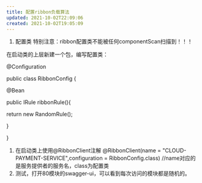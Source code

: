 ```yaml
---
title: 配置ribbon负载算法
updated: 2021-10-02T22:09:06
created: 2021-10-02T19:05:09
---
```


1.  配置类
特别注意：ribbon配置类不能被任何componentScan扫描到！！！

在启动类的上层新建一个包，编写配置类：

@Configuration

public class RibbonConfig {

@Bean

public IRule ribbonRule(){

return new RandomRule();

}

}
1.  在启动类上使用@RibbonClient注解
@RibbonClient(name = "CLOUD-PAYMENT-SERVICE",configuration = RibbonConfig.class) //name对应的是服务提供者的服务名，class为配置类
1.  测试，打开80模块的swagger-ui，可以看到每次访问的模块都是随机的。

